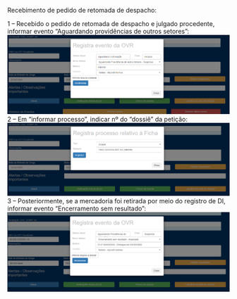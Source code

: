 Recebimento de pedido de retomada de despacho:

1 – Recebido o pedido de retomada de despacho e julgado procedente, informar evento “Aguardando providências de outros setores”:
![Aguarda Outros Setores](../images/MAd1.png)
2 – Em “informar processo”, indicar nº do “dossiê” da petição:
![Informar Processo](../images/MAd2.png)
3 – Posteriormente, se a mercadoria foi retirada por meio do registro de DI, informar evento “Encerramento sem resultado”:
![Encerramento Sem Resultado](../images/MAd3.png)
